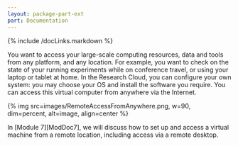```yaml
---
layout: package-part-ext
part: Documentation
---
```


{% include /docLinks.markdown %}

You want to access your large-scale computing resources, data and tools from any platform, and any location. For example, you want to check on the state of your running experiments while on conference travel, or using your laptop or tablet at home. In the Research Cloud, you can configure your own system: you may choose your OS and install the software you require. You can access this virtual computer from anywhere via the Internet.

{% img src=images/RemoteAccessFromAnywhere.png, w=90, dim=percent, alt=image, align=center %}

In [Module 7][ModDoc7], we will discuss how to set up and access a virtual machine from a remote location, including access via a remote desktop.


